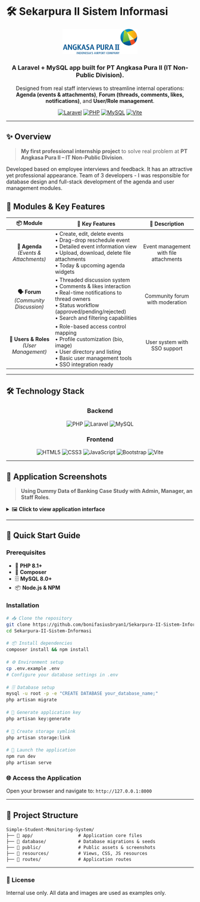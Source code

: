 # 🛠️ Sekarpura II Sistem Informasi

<div align="center">
  
  <img src="public/sekarpura.png" alt="Sekarpura II" width="200"/>
  
  ### **A Laravel + MySQL app built for PT Angkasa Pura II (IT Non-Public Division).**  
Designed from real staff interviews to streamline internal operations: **Agenda (events & attachments)**, **Forum (threads, comments, likes, notifications)**, and **User/Role management**.
  
[![Laravel](https://img.shields.io/badge/Laravel-FF2D20?style=for-the-badge&logo=laravel&logoColor=white)](https://laravel.com/)
[![PHP](https://img.shields.io/badge/PHP-777BB4?style=for-the-badge&logo=php&logoColor=white)](https://www.php.net/)
[![MySQL](https://img.shields.io/badge/MySQL-4479A1?style=for-the-badge&logo=mysql&logoColor=white)](https://www.mysql.com/)
[![Vite](https://img.shields.io/badge/Vite-646CFF?style=for-the-badge&logo=vite&logoColor=white)](https://vitejs.dev/)
  
</div>

---

## ✨ Overview

> **My first professional internship project** to solve real problem at **PT Angkasa Pura II – IT Non-Public Division**.

Developed based on employee interviews and feedback. It has an attractive yet professional appearance. Team of 3 developers - I was responsible for database design and full-stack development of the agenda and user management modules.

## 🔧 Modules & Key Features

| 📦 Module | 🌟 Key Features | 📝 Description |
|:---------:|----------------|:---------------:|
| **📅 Agenda** <br> *(Events & Attachments)* | • Create, edit, delete events <br> • Drag-drop reschedule event <br> • Detailed event information view <br> • Upload, download, delete file attachments <br> • Today & upcoming agenda widgets <br> | Event management with file attachments |
| **🗣️ Forum** <br> *(Community Discussion)* | • Threaded discussion system <br> • Comments & likes interaction <br> • Real-time notifications to thread owners <br> • Status workflow (approved/pending/rejected) <br> • Search and filtering capabilities | Community forum with moderation |
| **👤 Users & Roles** <br> *(User Management)* | • Role-based access control mapping <br> • Profile customization (bio, image) <br> • User directory and listing <br> • Basic user management tools <br> • SSO integration ready <br> | User system with SSO support |

---

## 🛠️ Technology Stack

<div align="center">

### Backend
![PHP](https://img.shields.io/badge/PHP-777BB4?style=flat-square&logo=php&logoColor=white)
![Laravel](https://img.shields.io/badge/Laravel-FF2D20?style=flat-square&logo=laravel&logoColor=white)
![MySQL](https://img.shields.io/badge/MySQL-4479A1?style=flat-square&logo=mysql&logoColor=white)

### Frontend
![HTML5](https://img.shields.io/badge/HTML5-E34F26?style=flat-square&logo=html5&logoColor=white)
![CSS3](https://img.shields.io/badge/CSS3-1572B6?style=flat-square&logo=css3&logoColor=white)
![JavaScript](https://img.shields.io/badge/JavaScript-F7DF1E?style=flat-square&logo=javascript&logoColor=black)
![Bootstrap](https://img.shields.io/badge/Bootstrap-7952B3?style=flat-square&logo=bootstrap&logoColor=white)
![Vite](https://img.shields.io/badge/Vite-646CFF?style=flat-square&logo=vite&logoColor=white)

</div>

---

## 📸 Application Screenshots

> **Using Dummy Data of Banking Case Study with Admin, Manager, an Staff Roles**.

<details>
<summary>🖼️ <strong>Click to view application interface</strong></summary>

<br>

<div align="center">

### ✈️ Landing Page
<img src="public/screenshots/landingpage.png" width="600" />

### 🔐 Authentication
<img src="public/screenshots/login.png" width="600" />

### 📊 Admin - Dashboard
<img src="public/screenshots/admin_dashboard.png" width="600" />

### 📊 Manager - Dashboard
<img src="public/screenshots/manager_dashboard.png" width="600" />

### 📊 Staff - Dashboard
<img src="public/screenshots/staff_dashboard.png" width="600" />

### 📋 Admin & Manager - Event Details
<img src="public/screenshots/adminManager_eventDetails.png" width="600" />

### 📋 Staff - Event Details
<img src="public/screenshots/staff_eventDetails.png" width="600" />

### ⏰ Admin & Manager - Add Event
<img src="public/screenshots/adminManager_addEvent.png" width="600" />

### 🔗 Admin & Manager - Attachments
<img src="public/screenshots/adminManager_attachments.png" width="600" />

### 🔗 Staff - Attachments
<img src="public/screenshots/staff_attachments.png" width="600" />

### 💭 Threads
<img src="public/screenshots/threads.png" width="600" />

### ✅ Admin - Threads Approval
<img src="public/screenshots/admin_threadsApproval.png" width="600" />

### 👥 Admin - User Management
<img src="public/screenshots/user_management.png" width="600" />

### 👑 Admin - User Role
<img src="public/screenshots/user_role.png" width="600" />

</div>

</details>

---

## 🚀 Quick Start Guide

### Prerequisites
- 🐘 **PHP 8.1+**
- 🎵 **Composer**
- 🗄️ **MySQL 8.0+**
- 📦 **Node.js & NPM**

### Installation

```bash
# 📥 Clone the repository
git clone https://github.com/bonifasiusbryan1/Sekarpura-II-Sistem-Informasi.git
cd Sekarpura-II-Sistem-Informasi

# 📦 Install dependencies
composer install && npm install

# ⚙️ Environment setup
cp .env.example .env
# Configure your database settings in .env

# 🗄️ Database setup
mysql -u root -p -e "CREATE DATABASE your_database_name;"
php artisan migrate

# 🔑 Generate application key
php artisan key:generate

# 🔗 Create storage symlink
php artisan storage:link

# 🚀 Launch the application
npm run dev
php artisan serve
```

### 🌐 Access the Application
Open your browser and navigate to: `http://127.0.0.1:8000`

---

## 📂 Project Structure

```
Simple-Student-Monitoring-System/
├── 📁 app/                 # Application core files
├── 📁 database/            # Database migrations & seeds
├── 📁 public/              # Public assets & screenshots
├── 📁 resources/           # Views, CSS, JS resources
├── 📁 routes/              # Application routes
```

---

### 📄 License
Internal use only. All data and images are used as examples only.

</div>
